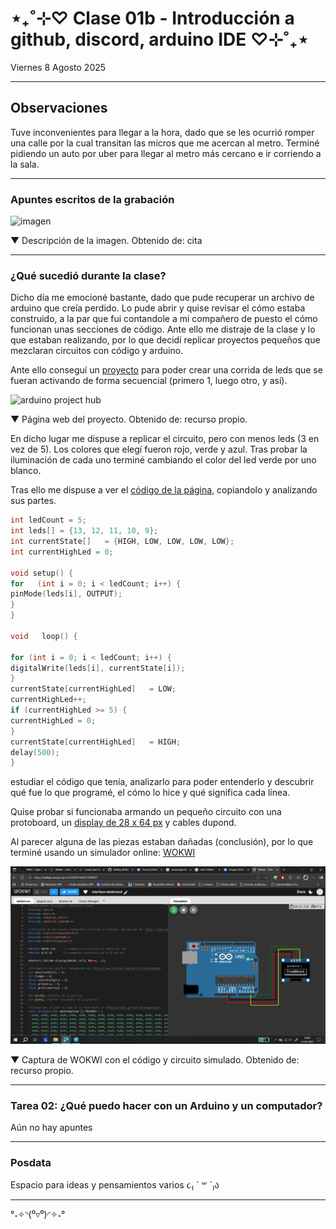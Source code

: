# ⋆₊˚⊹♡ Clase 01b - Introducción a github, discord, arduino IDE ♡⊹˚₊⋆

Viernes 8 Agosto 2025

***

## Observaciones

Tuve inconvenientes para llegar a la hora, dado que se les ocurrió romper una calle por la cual transitan las micros que me acercan al metro. Terminé pidiendo un auto por uber para llegar al metro más cercano e ir corriendo a la sala.

***

### Apuntes escritos de la grabación

![imagen](./archivos/.)

▼ Descripción de la imagen. Obtenido de: cita

***

### ¿Qué sucedió durante la clase?

Dicho día me emocioné bastante, dado que pude recuperar un archivo de arduino que creía perdido. Lo pude abrir y quise revisar el cómo estaba construido, a la par que fui contandole a mi compañero de puesto el cómo funcionan unas secciones de código. Ante ello me distraje de la clase y lo que estaban realizando, por lo que decidí replicar proyectos pequeños que mezclaran circuitos con código y arduino.

Ante ello conseguí un [proyecto](https://projecthub.arduino.cc/stannano/led-wave-27b109) para poder crear una corrida de leds que se fueran activando de forma secuencial (primero 1, luego otro, y así).

![arduino project hub]()

▼ Página web del proyecto. Obtenido de: recurso propio.

En dicho lugar me dispuse a replicar el circuito, pero con menos leds (3 en vez de 5). Los colores que elegí fueron rojo, verde y azul. Tras probar la iluminación de cada uno terminé cambiando el color del led verde por uno blanco.

Tras ello me dispuse a ver el [código de la página](./codigo-arduino/led_wave.txt), copiandolo y analizando sus partes.

```cpp
int ledCount = 5;
int leds[] = {13, 12, 11, 10, 9};
int currentState[]   = {HIGH, LOW, LOW, LOW, LOW};
int currentHighLed = 0;

void setup() {
for   (int i = 0; i < ledCount; i++) {
pinMode(leds[i], OUTPUT);
}
}

void   loop() {

for (int i = 0; i < ledCount; i++) {
digitalWrite(leds[i], currentState[i]);
}
currentState[currentHighLed]   = LOW;
currentHighLed++;
if (currentHighLed >= 5) {
currentHighLed = 0;
}
currentState[currentHighLed]   = HIGH;
delay(500);
}
```

estudiar el código que tenía, analizarlo para poder entenderlo y descubrir qué fue lo que programé, el cómo lo hice y qué significa cada línea.

Quise probar si funcionaba armando un pequeño circuito con una protoboard, un [display de 28 x 64 px](https://mcielectronics.cl/shop/product/display-oled-de-128-x-64-pixeles-controlable-por-i2c-29546/?gad_source=1&gad_campaignid=21444224314&gbraid=0AAAAADijL1UGyZHAfOpvQLxXraoiFzK2N&gclid=Cj0KCQjwzOvEBhDVARIsADHfJJQjui9BFsT1zdMtYKYmrbFk69Fsc2wQs-_fx9d2JVgVvC24lY_Z6RkaAsqXEALw_wcB) y cables dupond.

Al parecer alguna de las piezas estaban dañadas (conclusión), por lo que terminé usando un simulador online: [WOKWI](https://wokwi.com/projects/439087666921849857)

![captura de pantalla wokwi](./imagenes/wokwi.png)

▼ Captura de WOKWI con el código y circuito simulado. Obtenido de: recurso propio.

***

### Tarea 02: ¿Qué puedo hacer con un Arduino y un computador?

Aún no hay apuntes

***

### Posdata

Espacio para ideas y pensamientos varios ૮₍ ´ ꒳ `₎ა

***

°˖✧◝(⁰▿⁰)◜✧˖°
